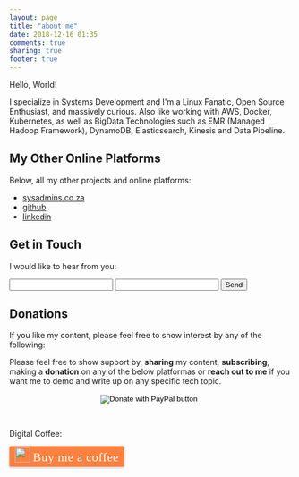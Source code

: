 ```yaml
---
layout: page
title: "about me"
date: 2018-12-16 01:35
comments: true
sharing: true
footer: true
---
```


Hello, World!

I specialize in Systems Development and I'm a Linux Fanatic, Open Source Enthusiast, and massively curious. Also like working with AWS, Docker, Kubernetes, as well as BigData Technologies such as EMR (Managed Hadoop Framework), DynamoDB, Elasticsearch, Kinesis and Data Pipeline.

## My Other Online Platforms

Below, all my other projects and online platforms:

- [sysadmins.co.za](https://sysadmins.co.za)
- [github](github.com/ruanbekker)
- [linkedin](https://www.linkedin.com/in/ruanbekker)

## Get in Touch

I would like to hear from you:

<form action="https://formspree.io/ruan@ruanbekker.com" method="POST">
  <input type="text" name="name">
  <input type="email" name="_replyto">
  <input type="submit" value="Send">
  <input type="hidden" name="_next" value="https://blog.ruanbekker.com">
</form>


## Donations

If you like my content, please feel free to show interest by any of the following:

Please feel free to show support by, **sharing** my content, **subscribing**, making a **donation** on any of the below platformas or **reach out to me** if you want me to demo and write up on any specific tech topic.

<center>
<form action="https://www.paypal.com/cgi-bin/webscr" method="post" target="_top">
<input type="hidden" name="cmd" value="_s-xclick" />
<input type="hidden" name="hosted_button_id" value="W7CBGYTCWGANQ" />
<input type="image" src="https://user-images.githubusercontent.com/567298/49853901-461c3700-fdf1-11e8-9d80-8a424a3173af.png" border="0" name="submit" title="PayPal - The safer, easier way to pay online!" alt="Donate with PayPal button" />
<img alt="" border="0" src="https://www.paypal.com/en_ZA/i/scr/pixel.gif" width="1" height="1" />
</form>
</center>

<br>


Digital Coffee:

<style>.bmc-button img{width: 27px !important;margin-bottom: 1px !important;box-shadow: none !important;border: none !important;vertical-align: middle !important;}.bmc-button{line-height: 36px !important;height:37px !important;text-decoration: none !important;display:inline-flex !important;color:#ffffff !important;background-color:#FF813F !important;border-radius: 3px !important;border: 1px solid transparent !important;padding: 1px 9px !important;font-size: 22px !important;letter-spacing:0.6px !important;box-shadow: 0px 1px 2px rgba(190, 190, 190, 0.5) !important;-webkit-box-shadow: 0px 1px 2px 2px rgba(190, 190, 190, 0.5) !important;margin: 0 auto !important;font-family:'Cookie', cursive !important;-webkit-box-sizing: border-box !important;box-sizing: border-box !important;-o-transition: 0.3s all linear !important;-webkit-transition: 0.3s all linear !important;-moz-transition: 0.3s all linear !important;-ms-transition: 0.3s all linear !important;transition: 0.3s all linear !important;}.bmc-button:hover, .bmc-button:active, .bmc-button:focus {-webkit-box-shadow: 0px 1px 2px 2px rgba(190, 190, 190, 0.5) !important;text-decoration: none !important;box-shadow: 0px 1px 2px 2px rgba(190, 190, 190, 0.5) !important;opacity: 0.85 !important;color:#ffffff !important;}</style><link href="https://fonts.googleapis.com/css?family=Cookie" rel="stylesheet"><a class="bmc-button" target="_blank" href="https://www.buymeacoffee.com/flksjqBcp"><img src="https://www.buymeacoffee.com/assets/img/BMC-btn-logo.svg" alt="Buy me a coffee"><span style="margin-left:5px">Buy me a coffee</span></a>


